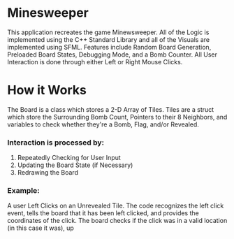 # Minesweeper
This application recreates the game Minewsweeper. All of the Logic is implemented using the C++ Standard Library and all of the Visuals are implemented using SFML. Features include Random Board Generation, Preloaded Board States, Debugging Mode, and a Bomb Counter. All User Interaction is done through either Left or Right Mouse Clicks.
# How it Works
The Board is a class which stores a 2-D Array of Tiles. Tiles are a struct which store the Surrounding Bomb Count, Pointers to their 8 Neighbors, and variables to check whether they're a Bomb, Flag, and/or Revealed.

### Interaction is processed by: 
1) Repeatedly Checking for User Input
2) Updating the Board State (if Necessary)
3) Redrawing the Board

### Example:
A user Left Clicks on an Unrevealed Tile. The code recognizes the left click event, tells the board that it has been left clicked, and provides the coordinates of the click. The board checks if the click was in a valid location (in this case it was), up

